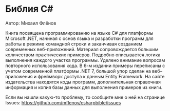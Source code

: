 # Библия C#
Автор: Михаил Флёнов

Книга посвящена программированию на языке C#  для платформы Microsoft .NET, начиная с основ языка 
и разработки программ для работы в режиме командной строки и заканчивая созданием современных 
веб-приложений. Материал сопровождается большим количеством практических примеров. Подробно 
описывается логика выполнения каждого участка программы. Уделено внимание вопросам повторного 
использования кода. В 6-м издании примеры переписаны с учетом современной платформы .NET 7, 
большой упор сделан на веб–приложения и фреймворк доступа к данным  Entity Framework. На сайте 
издательства находятся коды программ, дополнительная справочная информация и копия базы данных 
для выполнения примеров из книги.

Если вы нашли какую-то проблему, то сообщите мне о ней на странице Issues: 
https://github.com/mflenov/csharpbible/issues
